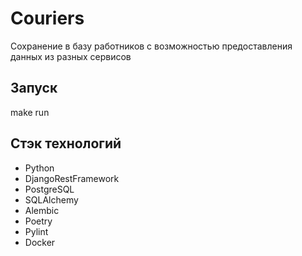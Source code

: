# Couriers
Сохранение в базу работников с возможностью предоставления данных из разных сервисов

## Запуск 

make run 

## Стэк технологий

- Python
- DjangoRestFramework
- PostgreSQL
- SQLAlchemy
- Alembic
- Poetry
- Pylint
- Docker
